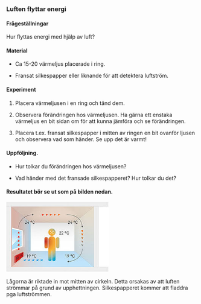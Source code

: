 ### Luften  flyttar energi

#### Frågeställningar

Hur flyttas energi med hjälp av luft?


#### Material

- Ca 15-20 värmeljus placerade i ring.

- Fransat silkespapper eller liknande för att detektera luftström.


#### Experiment

1. Placera värmeljusen i en ring och tänd dem.
    
1. Observera förändringen hos värmeljusen. Ha gärna ett enstaka värmeljus en bit sidan om för att kunna jämföra och se förändringen.

1. Placera t.ex. fransat silkespapper i mitten av ringen en bit ovanför ljusen och observera vad som händer. Se upp det är varmt!


#### Uppföljning.

- Hur tolkar du förändringen hos värmeljusen?

- Vad händer med det fransade silkespapperet? Hur tolkar du det?


#### Resultatet bör se ut som på bilden nedan.

![](figures/test.jpeg)

Lågorna är riktade in mot mitten av cirkeln. Detta orsakas av att luften strömmar på grund av upphettningen. Silkespapperet kommer att fladdra pga luftströmmen.
